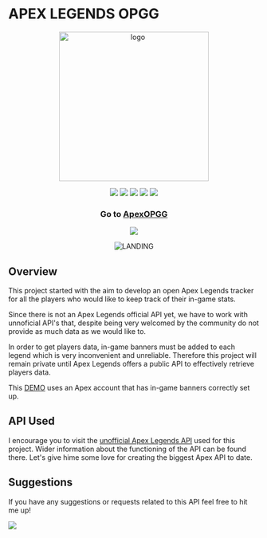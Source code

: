 # APEX LEGENDS OPGG
<p align="center">
    <img src="https://raw.githubusercontent.com/AdrianDanlos/ApexLegends/master/img/apexlogo.png" alt="logo" width="300" height="300"/>
</p>

<p align="center">
    <img src="https://img.shields.io/badge/HTML-5-e34f26">
    <img src="https://img.shields.io/badge/CSS-3-orange">
    <img src="https://img.shields.io/badge/JavaScript-Last_Version-f7df1e">
    <img src="https://img.shields.io/badge/JQuery-v3.4.1-0769ad">
    <img src="https://img.shields.io/badge/License-MIT-green">
</p>

<h3 align="center">Go to 
  <a href="https://apex-opgg.herokuapp.com/" target="_blank">ApexOPGG</a>
</h3>

<p align="center">
    <img src="https://img.shields.io/badge/Version-1.0-green">
</p>

<p align="center">
    <img src="https://raw.githubusercontent.com/AdrianDanlos/ApexLegends/master/img/readme.jpg" alt="LANDING"/>
</p>


## Overview
This project started with the aim to develop an open Apex Legends tracker for all the players who would like to keep track of their in-game stats.

Since there is not an Apex Legends official API yet, we have to work with unnoficial API's that, despite being very welcomed by the community do not provide as much data as we would like to.

In order to get players data, in-game banners must be added to each legend which is very inconvenient and unreliable.
Therefore this project will remain private until Apex Legends offers a public API to effectively retrieve players data.

This <a href="https://apex-opgg.herokuapp.com/" target="_blank">DEMO</a> uses an Apex account that has in-game banners correctly set up. 

## API Used
I encourage you to visit the <a href="https://github.com/HugoDerave/ApexLegendsAPI/">unofficial Apex Legends API</a> used for this project. 
Wider information about the functioning of the API can be found there. Let's give hime some love for creating the biggest Apex API to date.

## Suggestions
<p>If you have any suggestions or requests related to this API feel free to hit me up!</p> 
<a href="https://github.com/AdrianDanlos">
  <img src="https://img.shields.io/github/followers/AdrianDanlos?label=follow&style=social">
</a>
